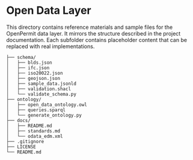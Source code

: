 # Open Data Layer

This directory contains reference materials and sample files for the OpenPermit data layer.
It mirrors the structure described in the project documentation.  Each subfolder
contains placeholder content that can be replaced with real implementations.

```
├── schema/
│   ├── blds.json
│   ├── ifc.json
│   ├── iso20022.json
│   ├── geojson.json
│   ├── sample_data.jsonld
│   ├── validation.shacl
│   └── validate_schema.py
├── ontology/
│   ├── open_data_ontology.owl
│   ├── queries.sparql
│   └── generate_ontology.py
├── docs/
│   ├── README.md
│   ├── standards.md
│   └── odata_edm.xml
├── .gitignore
├── LICENSE
└── README.md
```
